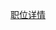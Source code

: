 [职位详情](https://wecruit.hotjob.cn/SU62b984832f9d24458d7a803c/mc/detail?postId=6444d5a8bef57c46aff05d95&recruitType=intern&distance=0)